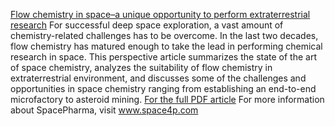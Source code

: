 [Flow chemistry in space–a unique opportunity to perform extraterrestrial research](http://akademiai.com/doi/abs/10.1556/1846.2017.00033)
For successful deep space exploration, a vast amount of chemistry-related challenges has to be overcome. In the last two decades, flow chemistry has matured enough to take the lead in performing chemical research in space. This perspective article summarizes the state of the art of space chemistry, analyzes the suitability of flow chemistry in extraterrestrial environment, and discusses some of the challenges and opportunities in space chemistry ranging from establishing an end-to-end microfactory to asteroid mining.
[For the full PDF article](http://akademiai.com/doi/pdf/10.1556/1846.2017.00033)
For more information about SpacePharma, visit www.space4p.com
